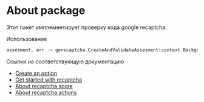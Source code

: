 # About package

Этот пакет имплементирует проверку кода google recaptcha.

Использование 
```go
assesment, err := gorecaptcha.CreateAndValidateAssesment(context.Background(), option.WithAPIKey("<api-key>"), appId, recaptchaToken, tokenFromFrontend, action, minScore)
```

Ссылки на соответствующую документацию
* [Create an option](https://pkg.go.dev/google.golang.org/api@v0.166.0/option)
* [Get started with recaptcha](https://cloud.google.com/security/products/recaptcha-enterprise?_ga=2.243419779.-724191075.1706884456)
* [About recaptcha score](https://cloud.google.com/recaptcha-enterprise/docs/interpret-assessment-website#:~:text=reCAPTCHA%20Enterprise%20has%2011%20levels,risk%20and%20might%20be%20fraudulent.)
* [About recaptcha actions](https://cloud.google.com/recaptcha-enterprise/docs/actions-website)

